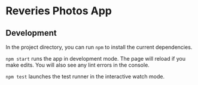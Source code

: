 # Reveries Photos App

## Development

In the project directory, you can run `npm` to install the current dependencies.

`npm start` runs the app in development mode. The page will reload if you make
edits. You will also see any lint errors in the console.

`npm test` launches the test runner in the interactive watch mode.
